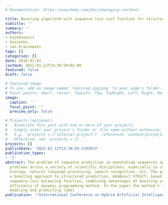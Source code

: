 ```yaml
---
# Documentation: https://wowchemy.com/docs/managing-content/

title: Boosting algorithm with sequence-loss cost function for structured prediction
subtitle: ''
summary: ''
authors:
- kajdanowicz
- kazienko
- Jan Kraszewski
tags: []
categories: []
date: 2010-01-01
lastmod: 2022-01-12T14:30:59+01:00
featured: false
draft: false

# Featured image
# To use, add an image named `featured.jpg/png` to your page's folder.
# Focal points: Smart, Center, TopLeft, Top, TopRight, Left, Right, BottomLeft, Bottom, BottomRight.
image:
  caption: ''
  focal_point: ''
  preview_only: false

# Projects (optional).
#   Associate this post with one or more of your projects.
#   Simply enter your project's folder or file name without extension.
#   E.g. `projects = ["internal-project"]` references `content/project/deep-learning/index.md`.
#   Otherwise, set `projects = []`.
projects: []
publishDate: '2022-01-12T13:30:59.570597Z'
publication_types:
- '1'
abstract: The problem of sequence prediction ie annotating sequences appears in many
  problems across a variety of scientific disciplines, especially in computational
  biology, natural language processing, speech recognition, etc. The paper investigates
  a boosting approach to structured prediction, AdaBoost STRUCT, based on proposed
  sequence-loss balancing function, combining advantages of boosting scheme with the
  efficiency of dynamic programming method. In the paper the method's formalism for
  modeling and predicting label
publication: '*International Conference on Hybrid Artificial Intelligence Systems*'
---
```


